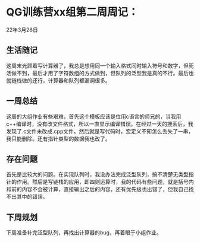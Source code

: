 # QG训练营xx组第二周周记：
22年3月28日

## 生活随记

这周末光顾着写计算器了，我总是想用同一个输入格式同时输入符号和数字，但死活做不到，最后才用了字符数组的方式做到，但队列的泛型我是真的不行。最后也就链栈做的还行，计算器和队列都漏洞很多。

## 一周总结

这周的大组作业有些艰难，首先这个模板应该是位用c语言的师兄的，当我用c++编译时，没有改文件格式，所以一直显示编译错误。在经过一天的搜索后，我发现了.c文件未改成.cpp文件。然后就是写代码时，宏定义不知怎么丢失了一串，我只能删除。还有指针类型的数据我也改了。

## 存在问题

首先是比较大的问题。在实现队列时，我没办法完成泛型队列，搞不清楚无类型指针的作用。然后是写链栈的应用，即四则运算时，我的代码有些问题，就是括号内和前的内容不会被计算，直接输出之后的内容，还有优先级也出错了，但我自己找不出其中的错误。

## 下周规划

下周准备补完泛型队列，再找出计算器的bug，再着眼于小组作业。

